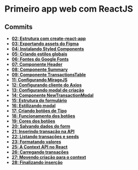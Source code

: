 # Primeiro app web com ReactJS

## Commits

- **[02: Estrutura com create-react-app](https://github.com/vinifraga/ignite/commit/2f4017697a2de4da94bd28f25c103037b8ea05f3)**
- **[03: Exportando assets do Figma](https://github.com/vinifraga/ignite/commit/16f491833fc916481203488eb2cee87c7ea8ab6b#diff-3f946ca12ecb28d502d26eee4eb56aa779ef2380f5bc264edf86297fe418f1ab)**
- **[04: Instalando Styled Components](https://github.com/vinifraga/ignite/commit/552b495901f8767b27d111d65f64ae6dd357af01#diff-3f946ca12ecb28d502d26eee4eb56aa779ef2380f5bc264edf86297fe418f1ab)**
- **[05: Criando estilos globais](https://github.com/vinifraga/ignite/commit/2a71b2f3165237d07b32625de7399440331543f4)**
- **[06: Fontes do Google Fonts](https://github.com/vinifraga/ignite/commit/9894cd46741c860a02ea31fd4ab72059bf074119)**
- **[07: Componente Header](https://github.com/vinifraga/ignite/commit/1357496bde269b09c8ff84548a2333d8533b89fe)**
- **[08: Componente Summary](https://github.com/vinifraga/ignite/commit/6432c21fa28f8f54e25ae7fcf806b234dc918efd)**
- **[09: Componente TransactionsTable](https://github.com/vinifraga/ignite/commit/a79c7010f5e1005f2af9db92268f85ae109680ba)**
- **[11: Configurando MirageJS](https://github.com/vinifraga/ignite/commit/1b1acc18297e82975f27f5ebe5ce29f87bcd9719)**
- **[12: Configurando cliente do Axios](https://github.com/vinifraga/ignite/commit/3e803b7e77f5a66847283ad90e4330d41c99216a)**
- **[13: Configurando modal de criação](https://github.com/vinifraga/ignite/commit/3392d3c19d28371285795426691efb66c35ae498)**
- **[14: Componente NewTransactionModal](https://github.com/vinifraga/ignite/commit/4ba64fad5dbe17b66e5aa9fc4f99d0a31369502e)**
- **[15: Estrutura do formulário](https://github.com/vinifraga/ignite/commit/6d810c9365d4676b30ae07a6dd49b4c490681962)**
- **[16: Estilizando modal](https://github.com/vinifraga/ignite/commit/c397b16d19ff637d8d2b35cb7612a52aedf95b2d)**
- **[17: Criando botões de Tipo](https://github.com/vinifraga/ignite/commit/44ef8ead7a8e945380dae1ec297fa40270086590)**
- **[18: Funcionamento dos botões](https://github.com/vinifraga/ignite/commit/fc03cc84276cf4bc6427025997f2364274657524)**
- **[19: Cores dos botões](https://github.com/vinifraga/ignite/commit/50c3949b00cf93000e8e28ec7d120a3a627f5795)**
- **[20: Salvando dados do form](https://github.com/vinifraga/ignite/commit/c976ffa7e2c1a9f34983715fc9d3551aa9b5581b)**
- **[21: Inserindo transação na API](https://github.com/vinifraga/ignite/commit/f3a91144e992f3814cf85d8674de5630312d15dd)**
- **[22: Listando transações e seeds](https://github.com/vinifraga/ignite/commit/fdac8b55ff8bd11e25fa2c653d671d1f61e205c5)**
- **[23: Formatando valores](https://github.com/vinifraga/ignite/commit/5cf63ea50993b0afc036853d4b347c9da953671a)**
- **[25: A Context API no React](https://github.com/vinifraga/ignite/commit/36f28bbb9996731c213c402f4a48a0f96b20ac59)**
- **[26: Carregando transações](https://github.com/vinifraga/ignite/commit/7e27fe99e9f875ca5ccf8bc350d98798e51ce73a)**
- **[27: Movendo criação para o context](https://github.com/vinifraga/ignite/commit/9000837537a125150e9ce3b1ab74b00d5125e34e)**
- **[28: Finalizando inserção](https://github.com/vinifraga/ignite/commit/331901ee8cda306e1581ed3139e381accd9f26a7)**